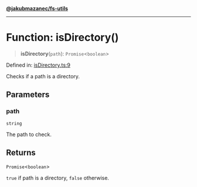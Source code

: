 [**@jakubmazanec/fs-utils**](../README.md)

---

# Function: isDirectory()

> **isDirectory**(`path`): `Promise`\<`boolean`\>

Defined in:
[isDirectory.ts:9](https://github.com/jakubmazanec/tools/blob/b70ba93afff7f67760159378262d2c0b19cfed9e/packages/fs-utils/source/isDirectory.ts#L9)

Checks if a path is a directory.

## Parameters

### path

`string`

The path to check.

## Returns

`Promise`\<`boolean`\>

`true` if path is a directory, `false` otherwise.
